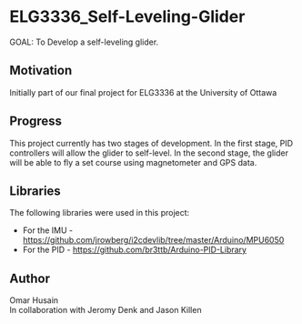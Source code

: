 # ELG3336_Self-Leveling-Glider
GOAL: To Develop a self-leveling glider. 

## Motivation
Initially part of our final project for ELG3336 at the University of Ottawa

## Progress
This project currently has two stages of development. In the first stage, PID controllers will allow the glider to self-level. In the second stage, the glider will be able to fly a set course using magnetometer and GPS data.

## Libraries
The following libraries were used in this project:
* For the IMU - https://github.com/jrowberg/i2cdevlib/tree/master/Arduino/MPU6050
* For the PID - https://github.com/br3ttb/Arduino-PID-Library

## Author
Omar Husain <br />
In collaboration with Jeromy Denk and Jason Killen
